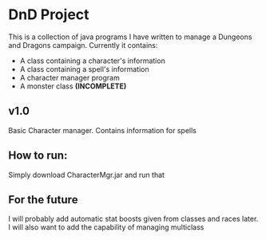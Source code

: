 # DnD Project

This is a collection of java programs I have written to manage a Dungeons and Dragons campaign.
Currently it contains:
* A class containing a character's information
* A class containing a spell's information
* A character manager program
* A monster class **(INCOMPLETE)**

## v1.0

Basic Character manager.
Contains information for spells

## How to run:
Simply download CharacterMgr.jar and run that

## For the future
I will probably add automatic stat boosts given from classes and races later. 
I will also want to add the capability of managing multiclass
